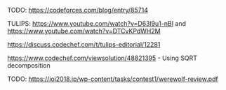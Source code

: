TODO: https://codeforces.com/blog/entry/85714

TULIPS: https://www.youtube.com/watch?v=D63l9u1-nBI and https://www.youtube.com/watch?v=DTCvKPdWH2M

https://discuss.codechef.com/t/tulips-editorial/12281

https://www.codechef.com/viewsolution/48821395 - Using SQRT decomposition

TODO: https://ioi2018.jp/wp-content/tasks/contest1/werewolf-review.pdf
